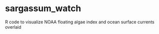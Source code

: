 # sargassum_watch
R code to visualize NOAA floating algae index and ocean surface currents overlaid
